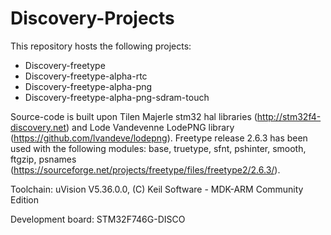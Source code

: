 # Discovery-Projects

This repository hosts the following projects:

- Discovery-freetype
- Discovery-freetype-alpha-rtc
- Discovery-freetype-alpha-png
- Discovery-freetype-alpha-png-sdram-touch

Source-code is built upon Tilen Majerle stm32 hal libraries (http://stm32f4-discovery.net) and Lode Vandevenne LodePNG library (https://github.com/lvandeve/lodepng). 
Freetype release 2.6.3 has been used with the following modules: base, truetype, sfnt, pshinter, smooth, ftgzip, psnames (https://sourceforge.net/projects/freetype/files/freetype2/2.6.3/).  

Toolchain: uVision V5.36.0.0, (C) Keil Software - MDK-ARM Community Edition

Development board: STM32F746G-DISCO
